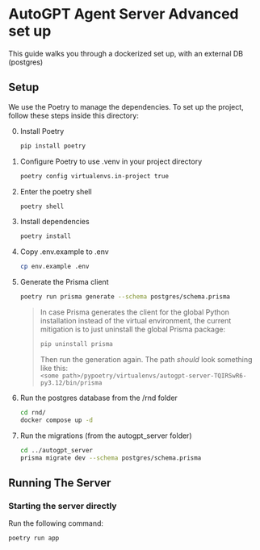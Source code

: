 # AutoGPT Agent Server Advanced set up

This guide walks you through a dockerized set up, with an external DB (postgres)

## Setup

We use the Poetry to manage the dependencies. To set up the project, follow these steps inside this directory:

0. Install Poetry
    ```sh
    pip install poetry
    ```
    
1. Configure Poetry to use .venv in your project directory
    ```sh
    poetry config virtualenvs.in-project true
    ```

2. Enter the poetry shell

   ```sh
   poetry shell
   ```
   
3. Install dependencies

   ```sh
   poetry install
   ```
   
4. Copy .env.example to .env

   ```sh
   cp env.example .env
   ```
     
5. Generate the Prisma client

   ```sh
   poetry run prisma generate --schema postgres/schema.prisma
   ```
   

   > In case Prisma generates the client for the global Python installation instead of the virtual environment, the current mitigation is to just uninstall the global Prisma package:
   >
   > ```sh
   > pip uninstall prisma
   > ```
   >
   > Then run the generation again. The path *should* look something like this:  
   > `<some path>/pypoetry/virtualenvs/autogpt-server-TQIRSwR6-py3.12/bin/prisma`

6. Run the postgres database from the /rnd folder

   ```sh
   cd rnd/
   docker compose up -d
   ```

7. Run the migrations (from the autogpt_server folder)

   ```sh
   cd ../autogpt_server
   prisma migrate dev --schema postgres/schema.prisma
   ```

## Running The Server

### Starting the server directly

Run the following command:

```sh
poetry run app
```